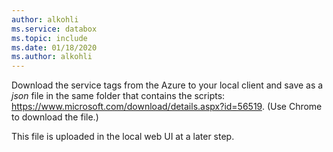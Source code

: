 ```yaml
---
author: alkohli
ms.service: databox  
ms.topic: include
ms.date: 01/18/2020
ms.author: alkohli
---
```


Download the service tags from the Azure to your local client and save as a *json* file in the same folder that contains the scripts: https://www.microsoft.com/download/details.aspx?id=56519. (Use Chrome to download the file.)

This file is uploaded in the local web UI at a later step. 
